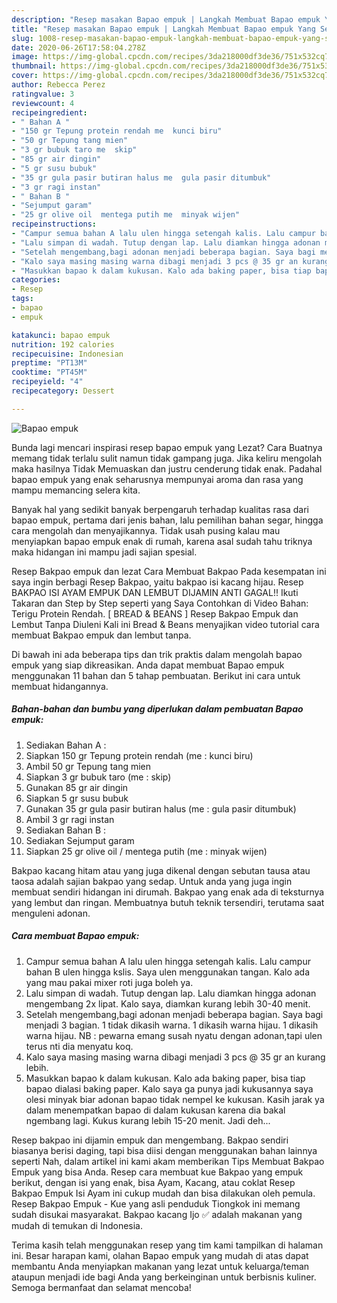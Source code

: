 ```yaml
---
description: "Resep masakan Bapao empuk | Langkah Membuat Bapao empuk Yang Sedap"
title: "Resep masakan Bapao empuk | Langkah Membuat Bapao empuk Yang Sedap"
slug: 1008-resep-masakan-bapao-empuk-langkah-membuat-bapao-empuk-yang-sedap
date: 2020-06-26T17:58:04.278Z
image: https://img-global.cpcdn.com/recipes/3da218000df3de36/751x532cq70/bapao-empuk-foto-resep-utama.jpg
thumbnail: https://img-global.cpcdn.com/recipes/3da218000df3de36/751x532cq70/bapao-empuk-foto-resep-utama.jpg
cover: https://img-global.cpcdn.com/recipes/3da218000df3de36/751x532cq70/bapao-empuk-foto-resep-utama.jpg
author: Rebecca Perez
ratingvalue: 3
reviewcount: 4
recipeingredient:
- " Bahan A "
- "150 gr Tepung protein rendah me  kunci biru"
- "50 gr Tepung tang mien"
- "3 gr bubuk taro me  skip"
- "85 gr air dingin"
- "5 gr susu bubuk"
- "35 gr gula pasir butiran halus me  gula pasir ditumbuk"
- "3 gr ragi instan"
- " Bahan B "
- "Sejumput garam"
- "25 gr olive oil  mentega putih me  minyak wijen"
recipeinstructions:
- "Campur semua bahan A lalu ulen hingga setengah kalis. Lalu campur bahan B ulen hingga kslis. Saya ulen menggunakan tangan. Kalo ada yang mau pakai mixer roti juga boleh ya."
- "Lalu simpan di wadah. Tutup dengan lap. Lalu diamkan hingga adonan mengembang 2x lipat. Kalo saya, diamkan kurang lebih 30-40 menit."
- "Setelah mengembang,bagi adonan menjadi beberapa bagian. Saya bagi menjadi 3 bagian. 1 tidak dikasih warna. 1 dikasih warna hijau. 1 dikasih warna hijau. NB : pewarna emang susah nyatu dengan adonan,tapi ulen terus nti dia menyatu koq."
- "Kalo saya masing masing warna dibagi menjadi 3 pcs @ 35 gr an kurang lebih."
- "Masukkan bapao k dalam kukusan. Kalo ada baking paper, bisa tiap bapao dialasi baking paper. Kalo saya ga punya jadi kukusannya saya olesi minyak biar adonan bapao tidak nempel ke kukusan. Kasih jarak ya dalam menempatkan bapao di dalam kukusan karena dia bakal ngembang lagi. Kukus kurang lebih 15-20 menit. Jadi deh..."
categories:
- Resep
tags:
- bapao
- empuk

katakunci: bapao empuk 
nutrition: 192 calories
recipecuisine: Indonesian
preptime: "PT13M"
cooktime: "PT45M"
recipeyield: "4"
recipecategory: Dessert

---
```



![Bapao empuk](https://img-global.cpcdn.com/recipes/3da218000df3de36/751x532cq70/bapao-empuk-foto-resep-utama.jpg)

Bunda lagi mencari inspirasi resep bapao empuk yang Lezat? Cara Buatnya memang tidak terlalu sulit namun tidak gampang juga. Jika keliru mengolah maka hasilnya Tidak Memuaskan dan justru cenderung tidak enak. Padahal bapao empuk yang enak seharusnya mempunyai aroma dan rasa yang mampu memancing selera kita.

Banyak hal yang sedikit banyak berpengaruh terhadap kualitas rasa dari bapao empuk, pertama dari jenis bahan, lalu pemilihan bahan segar, hingga cara mengolah dan menyajikannya. Tidak usah pusing kalau mau menyiapkan bapao empuk enak di rumah, karena asal sudah tahu triknya maka hidangan ini mampu jadi sajian spesial.

Resep Bakpao empuk dan lezat Cara Membuat Bakpao Pada kesempatan ini saya ingin berbagi Resep Bakpao, yaitu bakpao isi kacang hijau. Resep BAKPAO ISI AYAM EMPUK DAN LEMBUT DIJAMIN ANTI GAGAL!! Ikuti Takaran dan Step by Step seperti yang Saya Contohkan di Video Bahan: Terigu Protein Rendah. [ BREAD &amp; BEANS ] Resep Bakpao Empuk dan Lembut Tanpa Diuleni Kali ini Bread &amp; Beans menyajikan video tutorial cara membuat Bakpao empuk dan lembut tanpa.


Di bawah ini ada beberapa tips dan trik praktis dalam mengolah bapao empuk yang siap dikreasikan. Anda dapat membuat Bapao empuk menggunakan 11 bahan dan 5 tahap pembuatan. Berikut ini cara untuk membuat hidangannya.

<!--inarticleads1-->

##### Bahan-bahan dan bumbu yang diperlukan dalam pembuatan Bapao empuk:

1. Sediakan  Bahan A :
1. Siapkan 150 gr Tepung protein rendah (me : kunci biru)
1. Ambil 50 gr Tepung tang mien
1. Siapkan 3 gr bubuk taro (me : skip)
1. Gunakan 85 gr air dingin
1. Siapkan 5 gr susu bubuk
1. Gunakan 35 gr gula pasir butiran halus (me : gula pasir ditumbuk)
1. Ambil 3 gr ragi instan
1. Sediakan  Bahan B :
1. Sediakan Sejumput garam
1. Siapkan 25 gr olive oil / mentega putih (me : minyak wijen)


Bakpao kacang hitam atau yang juga dikenal dengan sebutan tausa atau taosa adalah sajian bakpao yang sedap. Untuk anda yang juga ingin membuat sendiri hidangan ini dirumah. Bakpao yang enak ada di teksturnya yang lembut dan ringan. Membuatnya butuh teknik tersendiri, terutama saat menguleni adonan. 

<!--inarticleads2-->

##### Cara membuat Bapao empuk:

1. Campur semua bahan A lalu ulen hingga setengah kalis. Lalu campur bahan B ulen hingga kslis. Saya ulen menggunakan tangan. Kalo ada yang mau pakai mixer roti juga boleh ya.
1. Lalu simpan di wadah. Tutup dengan lap. Lalu diamkan hingga adonan mengembang 2x lipat. Kalo saya, diamkan kurang lebih 30-40 menit.
1. Setelah mengembang,bagi adonan menjadi beberapa bagian. Saya bagi menjadi 3 bagian. 1 tidak dikasih warna. 1 dikasih warna hijau. 1 dikasih warna hijau. NB : pewarna emang susah nyatu dengan adonan,tapi ulen terus nti dia menyatu koq.
1. Kalo saya masing masing warna dibagi menjadi 3 pcs @ 35 gr an kurang lebih.
1. Masukkan bapao k dalam kukusan. Kalo ada baking paper, bisa tiap bapao dialasi baking paper. Kalo saya ga punya jadi kukusannya saya olesi minyak biar adonan bapao tidak nempel ke kukusan. Kasih jarak ya dalam menempatkan bapao di dalam kukusan karena dia bakal ngembang lagi. Kukus kurang lebih 15-20 menit. Jadi deh...


Resep bakpao ini dijamin empuk dan mengembang. Bakpao sendiri biasanya berisi daging, tapi bisa diisi dengan menggunakan bahan lainnya seperti Nah, dalam artikel ini kami akam memberikan Tips Membuat Bakpao Empuk yang bisa Anda. Resep cara membuat kue Bakpao yang empuk berikut, dengan isi yang enak, bisa Ayam, Kacang, atau coklat Resep Bakpao Empuk Isi Ayam ini cukup mudah dan bisa dilakukan oleh pemula. Resep Bakpao Empuk - Kue yang asli penduduk Tiongkok ini memang sudah disukai masyarakat. Bakpao kacang Ijo ✅ adalah makanan yang mudah di temukan di Indonesia. 

Terima kasih telah menggunakan resep yang tim kami tampilkan di halaman ini. Besar harapan kami, olahan Bapao empuk yang mudah di atas dapat membantu Anda menyiapkan makanan yang lezat untuk keluarga/teman ataupun menjadi ide bagi Anda yang berkeinginan untuk berbisnis kuliner. Semoga bermanfaat dan selamat mencoba!
